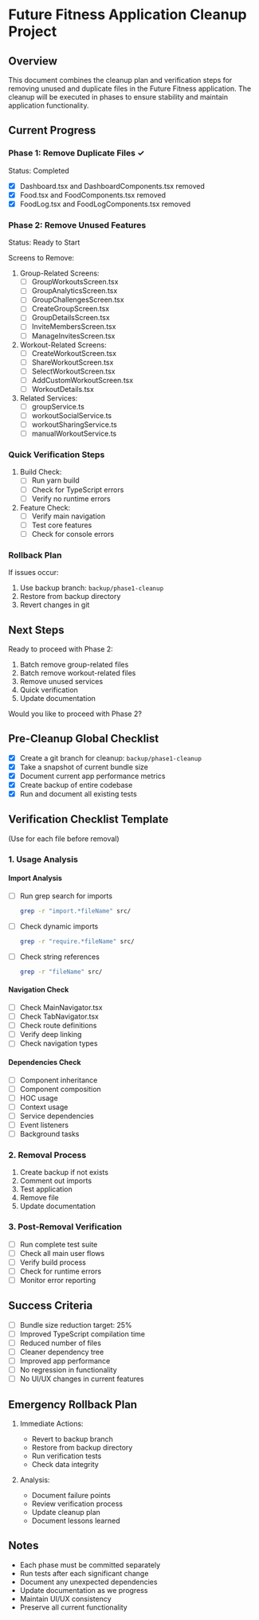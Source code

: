 # Future Fitness Application Cleanup Project

## Overview
This document combines the cleanup plan and verification steps for removing unused and duplicate files in the Future Fitness application. The cleanup will be executed in phases to ensure stability and maintain application functionality.

## Current Progress
### Phase 1: Remove Duplicate Files ✓
Status: Completed
- [x] Dashboard.tsx and DashboardComponents.tsx removed
- [x] Food.tsx and FoodComponents.tsx removed
- [x] FoodLog.tsx and FoodLogComponents.tsx removed

### Phase 2: Remove Unused Features
Status: Ready to Start

Screens to Remove:
1. Group-Related Screens:
   - [ ] GroupWorkoutsScreen.tsx
   - [ ] GroupAnalyticsScreen.tsx
   - [ ] GroupChallengesScreen.tsx
   - [ ] CreateGroupScreen.tsx
   - [ ] GroupDetailsScreen.tsx
   - [ ] InviteMembersScreen.tsx
   - [ ] ManageInvitesScreen.tsx

2. Workout-Related Screens:
   - [ ] CreateWorkoutScreen.tsx
   - [ ] ShareWorkoutScreen.tsx
   - [ ] SelectWorkoutScreen.tsx
   - [ ] AddCustomWorkoutScreen.tsx
   - [ ] WorkoutDetails.tsx

3. Related Services:
   - [ ] groupService.ts
   - [ ] workoutSocialService.ts
   - [ ] workoutSharingService.ts
   - [ ] manualWorkoutService.ts

### Quick Verification Steps
1. Build Check:
   - [ ] Run yarn build
   - [ ] Check for TypeScript errors
   - [ ] Verify no runtime errors

2. Feature Check:
   - [ ] Verify main navigation
   - [ ] Test core features
   - [ ] Check for console errors

### Rollback Plan
If issues occur:
1. Use backup branch: `backup/phase1-cleanup`
2. Restore from backup directory
3. Revert changes in git

## Next Steps
Ready to proceed with Phase 2:
1. Batch remove group-related files
2. Batch remove workout-related files
3. Remove unused services
4. Quick verification
5. Update documentation

Would you like to proceed with Phase 2?

## Pre-Cleanup Global Checklist
- [x] Create a git branch for cleanup: `backup/phase1-cleanup`
- [x] Take a snapshot of current bundle size
- [x] Document current app performance metrics
- [x] Create backup of entire codebase
- [x] Run and document all existing tests

## Verification Checklist Template
(Use for each file before removal)

### 1. Usage Analysis
#### Import Analysis
- [ ] Run grep search for imports
  ```bash
  grep -r "import.*fileName" src/
  ```
- [ ] Check dynamic imports
  ```bash
  grep -r "require.*fileName" src/
  ```
- [ ] Check string references
  ```bash
  grep -r "fileName" src/
  ```

#### Navigation Check
- [ ] Check MainNavigator.tsx
- [ ] Check TabNavigator.tsx
- [ ] Check route definitions
- [ ] Verify deep linking
- [ ] Check navigation types

#### Dependencies Check
- [ ] Component inheritance
- [ ] Component composition
- [ ] HOC usage
- [ ] Context usage
- [ ] Service dependencies
- [ ] Event listeners
- [ ] Background tasks

### 2. Removal Process
1. Create backup if not exists
2. Comment out imports
3. Test application
4. Remove file
5. Update documentation

### 3. Post-Removal Verification
- [ ] Run complete test suite
- [ ] Check all main user flows
- [ ] Verify build process
- [ ] Check for runtime errors
- [ ] Monitor error reporting

## Success Criteria
- [ ] Bundle size reduction target: 25%
- [ ] Improved TypeScript compilation time
- [ ] Reduced number of files
- [ ] Cleaner dependency tree
- [ ] Improved app performance
- [ ] No regression in functionality
- [ ] No UI/UX changes in current features

## Emergency Rollback Plan
1. Immediate Actions:
   - Revert to backup branch
   - Restore from backup directory
   - Run verification tests
   - Check data integrity

2. Analysis:
   - Document failure points
   - Review verification process
   - Update cleanup plan
   - Document lessons learned

## Notes
- Each phase must be committed separately
- Run tests after each significant change
- Document any unexpected dependencies
- Update documentation as we progress
- Maintain UI/UX consistency
- Preserve all current functionality 